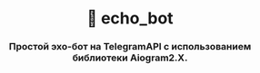 <h1 align='center'>🤖 echo_bot</h1>
<h3 align='center'>Простой эхо-бот на TelegramAPI с использованием библиотеки Aiogram2.X.</h3>
